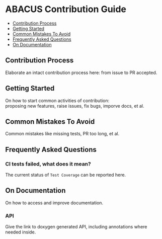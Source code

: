 # ABACUS Contribution Guide

- [Contribution Process](#contribution-process)
- [Getting Started](#getting-started)
- [Common Mistakes To Avoid](#common-mistakes-to-avoid)
- [Frequently Asked Questions](#frequently-asked-questions)
- [On Documentation](#on-documentation)


## Contribution Process

Elaborate an intact contribution process here: from issue to PR accepted.

## Getting Started

On how to start common activities of contribution:  
proposing new features, raise issues, fix bugs, imporve docs, et al.

## Common Mistakes To Avoid

Common mistakes like missing tests, PR too long, et al.

## Frequently Asked Questions

### CI tests failed, what does it mean?

The current status of `Test Coverage` can be reported here.

## On Documentation

On how to access and improve documentation.

### API

Give the link to doxygen generated API, including annotations where needed inside.
